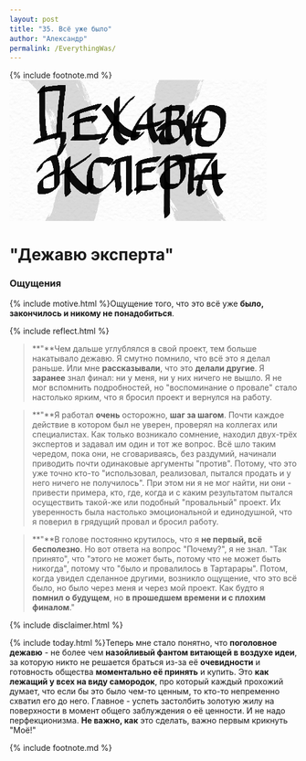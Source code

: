 ```yaml
---
layout: post
title: "35. Всё уже было"
author: "Александр"
permalink: /EverythingWas/
---
```

{% include footnote.md %}
!["Чудятся грабли"](/_img/35.jpg)
# "Дежавю эксперта"

### Ощущения
{% include motive.html %}Ощущение того, что это всё уже **было, закончилось и никому не понадобиться**.

{% include reflect.html %}
>**"**Чем дальше углублялся в свой проект, тем больше накатывало дежавю. Я смутно помнило, что всё это я делал раньше. Или мне **рассказывали**, что это **делали другие**. Я **заранее** знал  финал: ни у меня, ни у них ничего не вышло. Я не мог вспомнить подробностей, но "воспоминание о провале" стало настолько ярким, что я бросил проект и вернулся на работу.

>**"**Я работал **очень** осторожно, **шаг за шагом**. Почти каждое действие в котором был не уверен, проверял на коллегах или специалистах. Как только возникало сомнение, находил двух-трёх экспертов и задавал им один и тот же вопрос. Всё шло таким чередом, пока они, не сговариваясь, без раздумий, начинали приводить почти одинаковые аргументы "против". Потому, что это уже точно кто-то "использовал, реализовал, пытался продать и у него ничего не получилось". При этом ни я не мог найти, ни они - привести примера, кто, где, когда и с каким результатом пытался осуществить такой-же или подобный "провальный" проект. Их уверенность была настолько эмоциональной и единодушной, что я поверил в грядущий провал и бросил работу.

>**"**В голове постоянно крутилось, что я **не первый, всё бесполезно**. Но вот ответа на вопрос "Почему?", я не знал. "Так принято", что "этого не может быть, потому что не может быть никогда", потому что "было и провалилось в Тартарары". Потом, когда увидел сделанное другими, возникло ощущение, что это всё было, но было через меня и через мой проект. Как будто я **помнил о будущем**, но **в прошедшем времени и с плохим финалом**."

{% include disclaimer.html %}

{% include today.html %}Теперь мне стало понятно, что **поголовное дежавю** - не более чем **назойливый фантом витающей в воздухе идеи**, за которую никто не решается браться из-за её **очевидности** и готовность общества **моментально её принять** и купить. Это **как лежащий у всех на виду самородок**, про который каждый прохожий думает, что если бы это было чем-то ценным, то кто-то непременно схватил его до него. Главное - успеть застолбить золотую жилу на поверхности в момент общего заблуждения о её ценности. И не надо перфекционизма. **Не важно, как** это сделать, важно первым крикнуть "Моё!" 

{% include footnote.md %}
